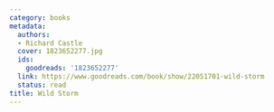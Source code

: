 ```yaml
---
category: books
metadata:
  authors:
  - Richard Castle
  cover: 1823652277.jpg
  ids:
    goodreads: '1823652277'
  link: https://www.goodreads.com/book/show/22051701-wild-storm
  status: read
title: Wild Storm
---
```


